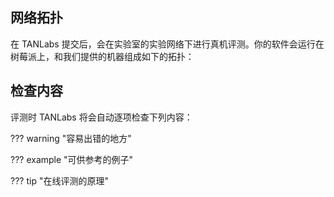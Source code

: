 ## 网络拓扑

在 TANLabs 提交后，会在实验室的实验网络下进行真机评测。你的软件会运行在树莓派上，和我们提供的机器组成如下的拓扑：

## 检查内容

评测时 TANLabs 将会自动逐项检查下列内容：

??? warning "容易出错的地方"

??? example "可供参考的例子"

??? tip "在线评测的原理"